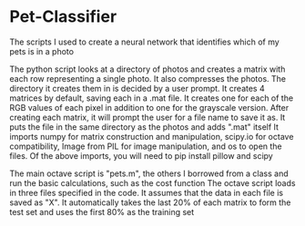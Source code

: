 # Pet-Classifier
The scripts I used to create a neural network that identifies which of my pets is in a photo

The python script looks at a directory of photos and creates a matrix with each row representing a single photo. It also compresses the photos. 
The directory it creates them in is decided by a user prompt.
It creates 4 matrices by default, saving each in a .mat file. It creates one for each of the RGB values of each pixel in addition to one for the grayscale version.
After creating each matrix, it will prompt the user for a file name to save it as. It puts the file in the same directory as the photos and adds ".mat" itself
It imports numpy for matrix construction and manipulation, scipy.io for octave compatibility, Image from PIL for image manipulation, and os to open the files.
Of the above imports, you will need to pip install pillow and scipy

The main octave script is "pets.m", the others I borrowed from a class and run the basic calculations, such as the cost function
The octave script loads in three files specified in the code.
It assumes that the data in each file is saved as "X".
It automatically takes the last 20% of each matrix to form the test set and uses the first 80% as the training set
